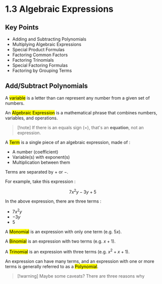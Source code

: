 # 1.3 Algebraic Expressions

## Key Points

- Adding and Subtracting Polynomials
- Multiplying Algebraic Expressions
- Special Product Formulas
- Factoring Common Factors
- Factoring Trinomials
- Special Factoring Formulas
- Factoring by Grouping Terms

## Add/Subtract Polynomials

A <mark class="hltr-trippy">variable</mark> is a letter than can represent any number from a given set of numbers.

An <mark class="hltr-trippy">Algebraic Expression</mark> is a mathematical phrase that combines numbers, variables, and operations.

> [!note] If there is an equals sign ($=$), that's an **equation**, not an expression.

A <mark class="hltr-trippy">Term</mark> is a single piece of an algebraic expression, made of :
- A number (coefficient)
- Variable(s) with exponent(s)
- Multiplication between them

Terms are separated by $+$ or $-$.

For example, take this expression :

$$
7x^2y - 3y +5
$$

In the above expression, there are three terms :
- $7x^2y$
- $-3y$
- $5$

A <mark class="hltr-trippy">Monomial</mark> is an expression with only one term (e.g. $5x$).

A <mark class="hltr-trippy">Binomial</mark> is an expression with two terms (e.g. $x + 1$).

A <mark class="hltr-trippy">Trinomial</mark> is an expression with three terms (e.g. $x^2 + x + 1$).

An expression can have many terms, and an expression with one or more terms is generally referred to as a <mark class="hltr-trippy">Polynomial</mark>.

> [!warning] Maybe some caveats?
> There are three reasons why 